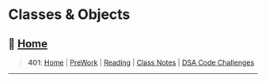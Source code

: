 # Classes & Objects

## 🏡 [**Home**](https://mistidinzy.github.io/ReadingNotes/)

> **401**: [Home](/c401home.md)
|
[PreWork](/401/PreworkRM.md)
|
[Reading](/401/ReadingRM.md)
|
[Class Notes](/401/ClassRM.md)
|
[DSA Code Challenges](https://mistidinzy.github.io/data-structures-and-algorithms/)
>

_____
